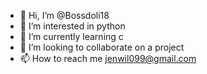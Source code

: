 - 👋 Hi, I’m @Bossdoli18
- 👀 I’m interested in python 
- 🌱 I’m currently learning c 
- 💞️ I’m looking to collaborate on a project 
- 📫 How to reach me jenwil099@gmail.com

<!---
Bossdoli18/Bossdoli18 is a ✨ special ✨ repository because its `README.md` (this file) appears on your GitHub profile.
You can click the Preview link to take a look at your changes.
--->

